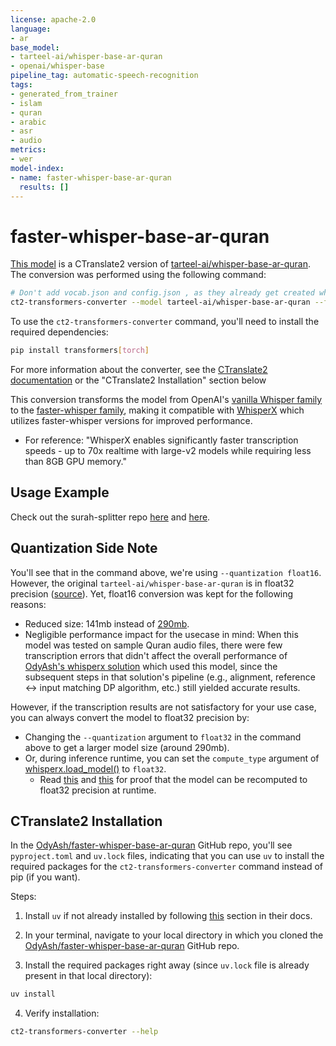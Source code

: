 ```yaml
---
license: apache-2.0
language:
- ar
base_model:
- tarteel-ai/whisper-base-ar-quran
- openai/whisper-base
pipeline_tag: automatic-speech-recognition
tags:
- generated_from_trainer
- islam
- quran
- arabic
- asr
- audio
metrics:
- wer
model-index:
- name: faster-whisper-base-ar-quran
  results: []
---
```


# faster-whisper-base-ar-quran

[This model](https://huggingface.co/OdyAsh/faster-whisper-base-ar-quran) is a CTranslate2 version of [tarteel-ai/whisper-base-ar-quran](https://huggingface.co/tarteel-ai/whisper-base-ar-quran). The conversion was performed using the following command:

```bash
# Don't add vocab.json and config.json , as they already get created while converting to new model
ct2-transformers-converter --model tarteel-ai/whisper-base-ar-quran --force --output_dir "path/to/output/dir/faster-whisper-base-ar-quran"  --quantization float16 --copy_files added_tokens.json normalizer.json preprocessor_config.json special_tokens_map.json tokenizer_config.json
```

To use the `ct2-transformers-converter` command, you'll need to install the required dependencies:
```bash
pip install transformers[torch]
```
For more information about the converter, see the [CTranslate2 documentation](https://opennmt.net/CTranslate2/guides/transformers.html) or the "CTranslate2 Installation" section below

This conversion transforms the model from OpenAI's [vanilla Whisper family](https://huggingface.co/openai?search_models=whisper) to the [faster-whisper family](https://huggingface.co/Systran), making it compatible with [WhisperX](https://github.com/m-bain/whisperX) which utilizes faster-whisper versions for improved performance. 
* For reference: "WhisperX enables significantly faster transcription speeds - up to 70x realtime with large-v2 models while requiring less than 8GB GPU memory."

## Usage Example

Check out the surah-splitter repo [here](https://github.com/OdyAsh/surah-splitter/blob/8c2889aecb1eb00a856225d680ca08ec8fded8af/src/surah_splitter/app/main_cli.py#L236) and [here](https://github.com/OdyAsh/surah-splitter/blob/8c2889aecb1eb00a856225d680ca08ec8fded8af/src/surah_splitter/quran_toolkit/surah_processor.py#L70).

## Quantization Side Note

You'll see that in the command above, we're using `--quantization float16`. However, the original `tarteel-ai/whisper-base-ar-quran` is in float32 precision ([source](https://huggingface.co/tarteel-ai/whisper-base-ar-quran/blob/main/config.json#L37)). Yet, float16 conversion was kept for the following reasons:
* Reduced size: 141mb instead of [290mb](https://huggingface.co/tarteel-ai/whisper-base-ar-quran/blob/main/pytorch_model.bin).
* Negligible performance impact for the usecase in mind: When this model was tested on sample Quran audio files, there were few transcription errors that didn't affect the overall performance of [OdyAsh's whisperx solution](https://github.com/OdyAsh/surah-splitter) which used this model, since the subsequent steps in that solution's pipeline (e.g., alignment, reference <-> input matching DP algorithm, etc.) still yielded accurate results.

However, if the transcription results are not satisfactory for your use case, you can always convert the model to float32 precision by:
* Changing the `--quantization` argument to `float32` in the command above to get a larger model size (around 290mb).
* Or, during inference runtime, you can set the `compute_type` argument of [whisperx.load_model()](https://github.com/m-bain/whisperX/tree/main?tab=readme-ov-file#python-usage-) to `float32`.
  * Read [this](https://github.com/OpenNMT/CTranslate2/blob/master/docs/quantization.md#:~:text=bfloat16-,For%20example,-%2C) and [this](https://www.perplexity.ai/search/search-about-the-ct2-transform-GdKee50NTp.iIOnoHIEuBw) for proof that the model can be recomputed to float32 precision at runtime.

## CTranslate2 Installation

In the [OdyAsh/faster-whisper-base-ar-quran](https://github.com/OdyAsh/faster-whisper-base-ar-quran) GitHub repo, you'll see `pyproject.toml` and `uv.lock` files, indicating that you can use `uv` to install the required packages for the `ct2-transformers-converter` command instead of pip (if you want).

Steps:

1. Install `uv` if not already installed by following [this](https://docs.astral.sh/uv/getting-started/installation/#standalone-installer) section in their docs.

2. In your terminal, navigate to your local directory in which you cloned the [OdyAsh/faster-whisper-base-ar-quran](https://github.com/OdyAsh/faster-whisper-base-ar-quran) GitHub repo.

3. Install the required packages right away (since `uv.lock` file is already present in that local directory):

```bash
uv install
```

4. Verify installation:

```bash
ct2-transformers-converter --help
```

